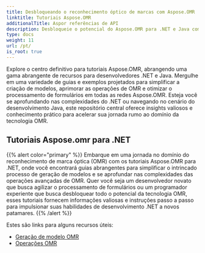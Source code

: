 ```yaml
---
title: Desbloqueando o reconhecimento óptico de marcas com Aspose.OMR
linktitle: Tutoriais Aspose.OMR
additionalTitle: Aspor referências de API
description: Desbloqueie o potencial do Aspose.OMR para .NET e Java com tutoriais abrangentes. Simplifique a criação de modelos e aprimore as operações de OMR sem esforço.
type: docs
weight: 11
url: /pt/
is_root: true
---
```


Explore o centro definitivo para tutoriais Aspose.OMR, abrangendo uma gama abrangente de recursos para desenvolvedores .NET e Java. Mergulhe em uma variedade de guias e exemplos projetados para simplificar a criação de modelos, aprimorar as operações de OMR e otimizar o processamento de formulários em todas as redes Aspose.OMR. Esteja você se aprofundando nas complexidades do .NET ou navegando no cenário do desenvolvimento Java, este repositório central oferece insights valiosos e conhecimento prático para acelerar sua jornada rumo ao domínio da tecnologia OMR.

## Tutoriais Aspose.omr para .NET
{{% alert color="primary" %}}
Embarque em uma jornada no domínio do reconhecimento de marca óptica (OMR) com os tutoriais Aspose.OMR para .NET, onde você encontrará guias abrangentes para simplificar o intrincado processo de geração de modelos e se aprofundar nas complexidades das operações avançadas de OMR. Quer você seja um desenvolvedor novato que busca agilizar o processamento de formulários ou um programador experiente que busca desbloquear todo o potencial da tecnologia OMR, esses tutoriais fornecem informações valiosas e instruções passo a passo para impulsionar suas habilidades de desenvolvimento .NET a novos patamares.
{{% /alert %}}

Estes são links para alguns recursos úteis:
 
- [Geração de modelo OMR](./net/omr-template-generation/)
- [Operações OMR](./net/omr-operations/)